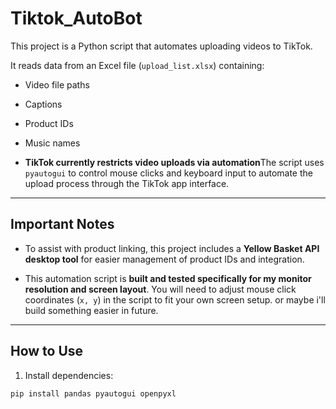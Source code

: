 # Tiktok_AutoBot

This project is a Python script that automates uploading videos to TikTok.

It reads data from an Excel file (`upload_list.xlsx`) containing:

- Video file paths
- Captions
- Product IDs
- Music names

- **TikTok currently restricts video uploads via automation**The script uses `pyautogui` to control mouse clicks and keyboard input to automate the 
upload process through the TikTok app interface.

---

## Important Notes

- To assist with product linking, this project includes a **Yellow Basket API desktop tool** for easier management of product IDs and integration.

- This automation script is **built and tested specifically for my monitor resolution and screen layout**. You will need to adjust mouse click coordinates (`x, y`) in the script to fit your own screen setup. or maybe i'll build something easier in future.

---

## How to Use

1. Install dependencies:

```bash
pip install pandas pyautogui openpyxl
